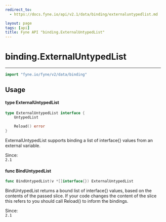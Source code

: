 ```yaml
---
redirect_to:
  - https://docs.fyne.io/api/v2.1/data/binding/externaluntypedlist.md

layout: page
tags: [api]
title: Fyne API "binding.ExternalUntypedList"
---
```



# binding.ExternalUntypedList
---
```go
import "fyne.io/fyne/v2/data/binding"
```

## Usage

#### type ExternalUntypedList

```go
type ExternalUntypedList interface {
	UntypedList

	Reload() error
}
```

ExternalUntypedList supports binding a list of interface{} values from an external variable.


<div class="since">Since: <code>
2.1</code></div>

#### func  BindUntypedList

```go
func BindUntypedList(v *[]interface{}) ExternalUntypedList
```
BindUntypedList returns a bound list of interface{} values, based on the contents of the passed slice. If your code changes the content of the slice this refers to you should call Reload() to inform the bindings.


<div class="since">Since: <code>
2.1</code></div>
